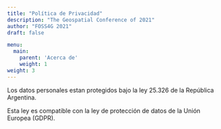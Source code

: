 ```yaml
---
title: "Política de Privacidad"
description: "The Geospatial Conference of 2021"
author: "FOSS4G 2021"
draft: false

menu:
  main:
    parent: 'Acerca de'
    weight: 1
weight: 3
---
```


Los datos personales estan protegidos bajo la ley 25.326 de la República Argentina.

Esta ley es compatible con la ley de protección de datos de la Unión Europea (GDPR).